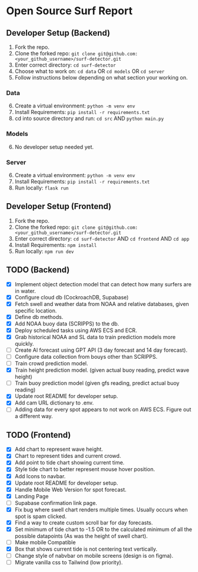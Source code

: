 # Open Source Surf Report

## Developer Setup (Backend)
1. Fork the repo.
2. Clone the forked repo:
    ```git clone git@github.com:<your_github_username>/surf-detector.git```
3. Enter correct directory: 
    ```cd surf-detector```
4. Choose what to work on: 
   ```cd data``` OR ```cd models``` OR ```cd server```
5. Follow instructions below depending on what section your working on. 

### Data
6. Create a virtual environment: 
    ```python -m venv env```
7. Install Requirements: 
    ```pip install -r requirements.txt```
8. cd into source directory and run: 
    ```cd src``` AND ```python main.py```

### Models 
6. No developer setup needed yet. 

### Server
6. Create a virtual environment: 
    ```python -m venv env```
7. Install Requirements: 
    ```pip install -r requirements.txt```
8. Run locally: 
    ```flask run```


## Developer Setup (Frontend)
1. Fork the repo.
2. Clone the forked repo:
    ```git clone git@github.com:<your_github_username>/surf-detector.git```
3. Enter correct directory: 
    ```cd surf-detector``` AND ```cd frontend``` AND ```cd app```
4. Install Requirements: 
    ```npm install```
5. Run locally: 
    ```npm run dev```

## TODO (Backend)
- [x] Implement object detection model that can detect how many surfers are in water.
- [x] Configure cloud db (CockroachDB, Supabase)
- [x] Fetch swell and weather data from NOAA and relative databases, given specific location.
- [x] Define db methods. 
- [x] Add NOAA buoy data (SCRIPPS) to the db.
- [x] Deploy scheduled tasks using AWS ECS and ECR. 
- [x] Grab historical NOAA and SL data to train prediction models more quickly. 
- [ ] Create AI forecast using GPT API (3 day forecast and 14 day forecast).
- [ ] Configure data collection from bouys other than SCRIPPS.
- [ ] Train crowd prediction model. 
- [x] Train height prediction model. (given actual buoy reading, predict wave height)
- [ ] Train buoy prediction model (given gfs reading, predict actual buoy reading)
- [x] Update root README for developer setup. 
- [x] Add cam URL dictionary to .env.
- [ ] Adding data for every spot appears to not work on AWS ECS. Figure out a different way.

## TODO (Frontend)
- [x] Add chart to represent wave height.
- [x] Chart to represent tides and current crowd.
- [x] Add point to tide chart showing current time.
- [x] Style tide chart to better represent mouse hover position. 
- [x] Add Icons to navbar.
- [x] Update root README for developer setup. 
- [x] Handle Mobile Web Version for spot forecast.
- [x] Landing Page
- [ ] Supabase confirmation link page. 
- [x] Fix bug where swell chart renders multiple times. Usually occurs when spot is spam clicked.
- [x] Find a way to create custom scroll bar for day forecasts.
- [x] Set minimum of tide chart to -1.5 OR to the calculated minimum of all the possible datapoints (As was the height of swell chart).
- [ ] Make mobile Compatible
- [x] Box that shows current tide is not centering text vertically. 
- [ ] Change style of nabvbar on mobile screens (design is on figma).
- [ ] Migrate vanilla css to Tailwind (low priority).